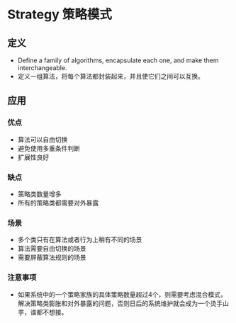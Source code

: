 # Strategy 策略模式

## 定义

- Define a family of algorithms, encapsulate each one, and make them interchangeable.
- 定义一组算法，将每个算法都封装起来，并且使它们之间可以互换。

## 应用

### 优点

- 算法可以自由切换
- 避免使用多重条件判断
- 扩展性良好

### 缺点

- 策略类数量增多
- 所有的策略类都需要对外暴露

### 场景

- 多个类只有在算法或者行为上稍有不同的场景
- 算法需要自由切换的场景
- 需要屏蔽算法规则的场景

### 注意事项

- 如果系统中的一个策略家族的具体策略数量超过4个，则需要考虑混合模式，解决策略类膨胀和对外暴露的问题，否则日后的系统维护就会成为一个烫手山芋，谁都不想接。

